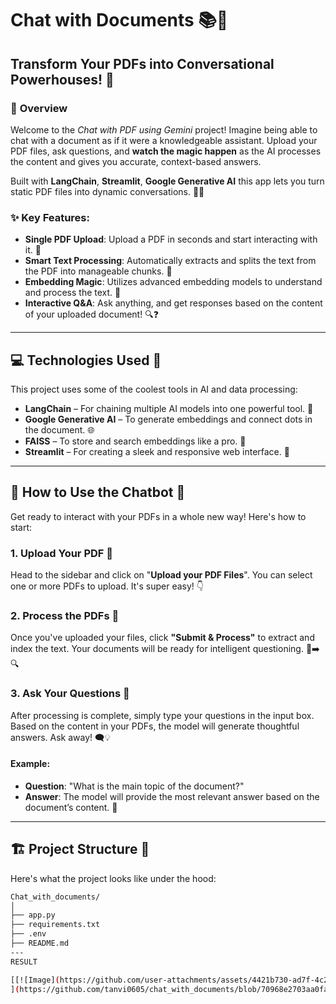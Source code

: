 # **Chat with Documents** 📚💬

## **Transform Your PDFs into Conversational Powerhouses!** 🌟

### 🚀 **Overview**
Welcome to the *Chat with PDF using Gemini* project! Imagine being able to chat with a document as if it were a knowledgeable assistant. Upload your PDF files, ask questions, and **watch the magic happen** as the AI processes the content and gives you accurate, context-based answers. 

Built with **LangChain**, **Streamlit**, **Google Generative AI** this app lets you turn static PDF files into dynamic conversations. 🤖💬

### ✨ **Key Features:**
- **Single PDF Upload**: Upload a PDF in seconds and start interacting with it. 📄
- **Smart Text Processing**: Automatically extracts and splits the text from the PDF into manageable chunks. 📑
- **Embedding Magic**: Utilizes advanced embedding models to understand and process the text. 🔮
- **Interactive Q&A**: Ask anything, and get responses based on the content of your uploaded document! 🔍❓

---

## 💻 **Technologies Used** 🔧
This project uses some of the coolest tools in AI and data processing:
- **LangChain** – For chaining multiple AI models into one powerful tool. 🔗
- **Google Generative AI** – To generate embeddings and connect dots in the document. 🌐
- **FAISS** – To store and search embeddings like a pro. 🔎
- **Streamlit** – For creating a sleek and responsive web interface. 🎨

---

## 🌟 **How to Use the Chatbot** 💬

Get ready to interact with your PDFs in a whole new way! Here's how to start:

### 1. **Upload Your PDF** 📝
Head to the sidebar and click on "**Upload your PDF Files**". You can select one or more PDFs to upload. It's super easy! 👇

### 2. **Process the PDFs** 🔄
Once you've uploaded your files, click **"Submit & Process"** to extract and index the text. Your documents will be ready for intelligent questioning. 📂➡️🔍

### 3. **Ask Your Questions** 🤔
After processing is complete, simply type your questions in the input box. Based on the content in your PDFs, the model will generate thoughtful answers. Ask away! 🗨️💡

#### **Example:**
- **Question**: "What is the main topic of the document?"
- **Answer**: The model will provide the most relevant answer based on the document’s content. 🎯

---

## 🏗️ **Project Structure** 📂

Here's what the project looks like under the hood:

```bash
Chat_with_documents/
│
├── app.py                 
├── requirements.txt      
├── .env                   
├── README.md          
---
RESULT

[[![Image](https://github.com/user-attachments/assets/4421b730-ad7f-4c2b-a3db-c5fc1745fc0d)](https://github.com/tanvi0605/chat_with_documents/blob/4324d8bc925a568f3e7d560c3b468b78eff4fe52/Screenshot%20(3).png)
](https://github.com/tanvi0605/chat_with_documents/blob/70968e2703aa0fa7e59c7abe4829e7114f9247c8/image.png)
